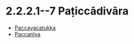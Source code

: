 # 2.2.2.1--7 Paṭiccādivāra

* [Paccayacatukka](2.2.2.1--7/Paccayacatukka.md)
* [Paccanīya](2.2.2.1--7/Paccaniya.md)
